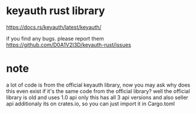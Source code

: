# keyauth rust library
https://docs.rs/keyauth/latest/keyauth/

if you find any bugs. please report them https://github.com/D0A1V2I3D/keyauth-rust/issues

# note
a lot of code is from the official keyauth library,
now you may ask why does this even exist if it's the same code from the official library?
well the official library is old and uses 1.0 api only this has all 3 api versions and also seller api additionaly its on crates.io, so you can just import it in Cargo.toml
